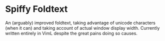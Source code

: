 
Spiffy Foldtext
===============

An (arguably) improved foldtext, taking advantage of unicode characters (when it
can) and taking account of actual window display width. Currently written
entirely in VimL despite the great pains doing so causes.

